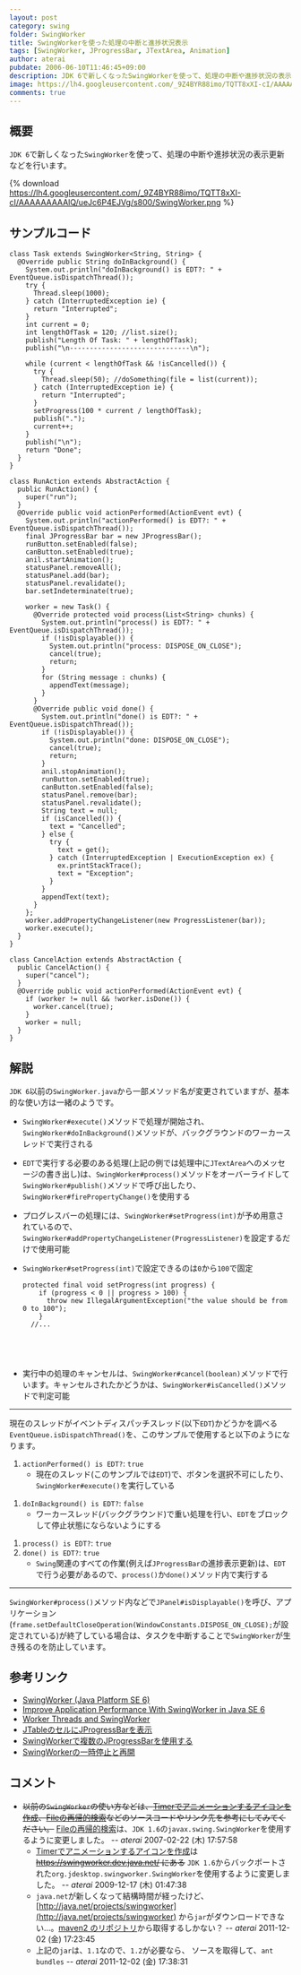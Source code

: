 ```yaml
---
layout: post
category: swing
folder: SwingWorker
title: SwingWorkerを使った処理の中断と進捗状況表示
tags: [SwingWorker, JProgressBar, JTextArea, Animation]
author: aterai
pubdate: 2006-06-10T11:46:45+09:00
description: JDK 6で新しくなったSwingWorkerを使って、処理の中断や進捗状況の表示更新などを行います。
image: https://lh4.googleusercontent.com/_9Z4BYR88imo/TQTT8xXI-cI/AAAAAAAAAlQ/ueJc6P4EJVg/s800/SwingWorker.png
comments: true
---
```

## 概要
`JDK 6`で新しくなった`SwingWorker`を使って、処理の中断や進捗状況の表示更新などを行います。

{% download https://lh4.googleusercontent.com/_9Z4BYR88imo/TQTT8xXI-cI/AAAAAAAAAlQ/ueJc6P4EJVg/s800/SwingWorker.png %}

## サンプルコード
<pre class="prettyprint"><code>class Task extends SwingWorker&lt;String, String&gt; {
  @Override public String doInBackground() {
    System.out.println("doInBackground() is EDT?: " + EventQueue.isDispatchThread());
    try {
      Thread.sleep(1000);
    } catch (InterruptedException ie) {
      return "Interrupted";
    }
    int current = 0;
    int lengthOfTask = 120; //list.size();
    publish("Length Of Task: " + lengthOfTask);
    publish("\n------------------------------\n");

    while (current &lt; lengthOfTask &amp;&amp; !isCancelled()) {
      try {
        Thread.sleep(50); //doSomething(file = list(current));
      } catch (InterruptedException ie) {
        return "Interrupted";
      }
      setProgress(100 * current / lengthOfTask);
      publish(".");
      current++;
    }
    publish("\n");
    return "Done";
  }
}

class RunAction extends AbstractAction {
  public RunAction() {
    super("run");
  }
  @Override public void actionPerformed(ActionEvent evt) {
    System.out.println("actionPerformed() is EDT?: " + EventQueue.isDispatchThread());
    final JProgressBar bar = new JProgressBar();
    runButton.setEnabled(false);
    canButton.setEnabled(true);
    anil.startAnimation();
    statusPanel.removeAll();
    statusPanel.add(bar);
    statusPanel.revalidate();
    bar.setIndeterminate(true);

    worker = new Task() {
      @Override protected void process(List&lt;String&gt; chunks) {
        System.out.println("process() is EDT?: " + EventQueue.isDispatchThread());
        if (!isDisplayable()) {
          System.out.println("process: DISPOSE_ON_CLOSE");
          cancel(true);
          return;
        }
        for (String message : chunks) {
          appendText(message);
        }
      }
      @Override public void done() {
        System.out.println("done() is EDT?: " + EventQueue.isDispatchThread());
        if (!isDisplayable()) {
          System.out.println("done: DISPOSE_ON_CLOSE");
          cancel(true);
          return;
        }
        anil.stopAnimation();
        runButton.setEnabled(true);
        canButton.setEnabled(false);
        statusPanel.remove(bar);
        statusPanel.revalidate();
        String text = null;
        if (isCancelled()) {
          text = "Cancelled";
        } else {
          try {
            text = get();
          } catch (InterruptedException | ExecutionException ex) {
            ex.printStackTrace();
            text = "Exception";
          }
        }
        appendText(text);
      }
    };
    worker.addPropertyChangeListener(new ProgressListener(bar));
    worker.execute();
  }
}

class CancelAction extends AbstractAction {
  public CancelAction() {
    super("cancel");
  }
  @Override public void actionPerformed(ActionEvent evt) {
    if (worker != null &amp;&amp; !worker.isDone()) {
      worker.cancel(true);
    }
    worker = null;
  }
}
</code></pre>

## 解説
`JDK 6`以前の`SwingWorker.java`から一部メソッド名が変更されていますが、基本的な使い方は一緒のようです。

- `SwingWorker#execute()`メソッドで処理が開始され、`SwingWorker#doInBackground()`メソッドが、バックグラウンドのワーカースレッドで実行される
- `EDT`で実行する必要のある処理(上記の例では処理中に`JTextArea`へのメッセージの書き出し)は、`SwingWorker#process()`メソッドをオーバーライドして`SwingWorker#publish()`メソッドで呼び出したり、`SwingWorker#firePropertyChange()`を使用する
- プログレスバーの処理には、`SwingWorker#setProgress(int)`が予め用意されているので、`SwingWorker#addPropertyChangeListener(ProgressListener)`を設定するだけで使用可能
- `SwingWorker#setProgress(int)`で設定できるのは`0`から`100`で固定
    
    <pre class="prettyprint"><code>protected final void setProgress(int progress) {
      if (progress &lt; 0 || progress &gt; 100) {
        throw new IllegalArgumentException("the value should be from 0 to 100");
      }
    //...
</code></pre>
- 実行中の処理のキャンセルは、`SwingWorker#cancel(boolean)`メソッドで行います。キャンセルされたかどうかは、`SwingWorker#isCancelled()`メソッドで判定可能

<!-- dummy comment line for breaking list -->

- - - -
現在のスレッドがイベントディスパッチスレッド(以下`EDT`)かどうかを調べる`EventQueue.isDispatchThread()`を、このサンプルで使用すると以下のようになります。

1. `actionPerformed() is EDT?`: `true`
    - 現在のスレッド(このサンプルでは`EDT`)で、ボタンを選択不可にしたり、`SwingWorker#execute()`を実行している

<!-- dummy comment line for breaking list -->
1. `doInBackground() is EDT?`: `false`
    - ワーカースレッド(バックグラウンド)で重い処理を行い、`EDT`をブロックして停止状態にならないようにする

<!-- dummy comment line for breaking list -->
1. `process() is EDT?`: `true`
1. `done() is EDT?`: `true`
    - `Swing`関連のすべての作業(例えば`JProgressBar`の進捗表示更新)は、`EDT`で行う必要があるので、`process()`か`done()`メソッド内で実行する

<!-- dummy comment line for breaking list -->

- - - -
`SwingWorker#process()`メソッド内などで`JPanel#isDisplayable()`を呼び、アプリケーション(`frame.setDefaultCloseOperation(WindowConstants.DISPOSE_ON_CLOSE);`が設定されている)が終了している場合は、タスクを中断することで`SwingWorker`が生き残るのを防止しています。

## 参考リンク
- [SwingWorker (Java Platform SE 6)](http://docs.oracle.com/javase/jp/6/api/javax/swing/SwingWorker.html)
- [Improve Application Performance With SwingWorker in Java SE 6](http://www.oracle.com/technetwork/articles/javase/swingworker-137249.html)
- [Worker Threads and SwingWorker](https://docs.oracle.com/javase/tutorial/uiswing/concurrency/worker.html)
- [JTableのセルにJProgressBarを表示](https://ateraimemo.com/Swing/TableCellProgressBar.html)
- [SwingWorkerで複数のJProgressBarを使用する](https://ateraimemo.com/Swing/TwoProgressBars.html)
- [SwingWorkerの一時停止と再開](https://ateraimemo.com/Swing/PauseResumeSwingWorker.html)

<!-- dummy comment line for breaking list -->

## コメント
- ~~以前の`SwingWorker`の使い方などは、[Timerでアニメーションするアイコンを作成](https://ateraimemo.com/Swing/AnimeIcon.html)、[Fileの再帰的検索](https://ateraimemo.com/Swing/RecursiveFileSearch.html)などのソースコードやリンク先を参考にしてみてください。~~ [Fileの再帰的検索](https://ateraimemo.com/Swing/RecursiveFileSearch.html)は、`JDK 1.6`の`javax.swing.SwingWorker`を使用するように変更しました。 -- *aterai* 2007-02-22 (木) 17:57:58
    - [Timerでアニメーションするアイコンを作成](https://ateraimemo.com/Swing/AnimeIcon.html)は ~~https://swingworker.dev.java.net/ にある~~ `JDK 1.6`からバックポートされた`org.jdesktop.swingworker.SwingWorker`を使用するように変更しました。 -- *aterai* 2009-12-17 (木) 01:47:38
    - `java.net`が新しくなって結構時間が経ったけど、[http://java.net/projects/swingworker](http://java.net/projects/swingworker) から`jar`がダウンロードできない…。[maven2 のリポジトリ](http://download.java.net/maven/2/org/jdesktop/swing-worker/1.1/)から取得するしかない？  -- *aterai* 2011-12-02 (金) 17:23:45
    - 上記の`jar`は、`1.1`なので、`1.2`が必要なら、 ソースを取得して、`ant bundles` -- *aterai* 2011-12-02 (金) 17:38:31

<!-- dummy comment line for breaking list -->
